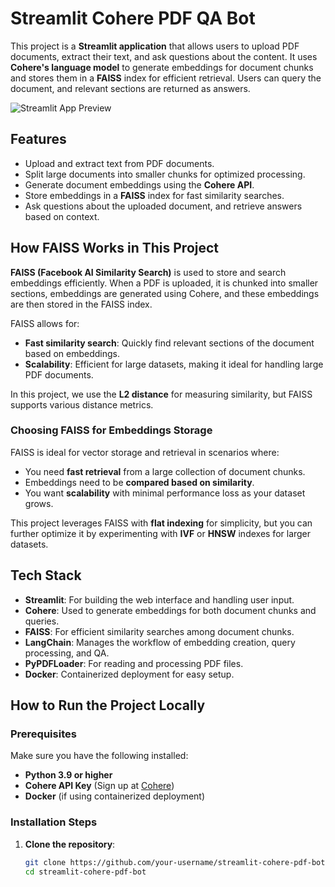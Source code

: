 # Streamlit Cohere PDF QA Bot

This project is a **Streamlit application** that allows users to upload PDF documents, extract their text, and ask questions about the content. It uses **Cohere's language model** to generate embeddings for document chunks and stores them in a **FAISS** index for efficient retrieval. Users can query the document, and relevant sections are returned as answers.

![Streamlit App Preview](https://user-images.githubusercontent.com/your-image-url.png)  <!-- Replace with actual image URL -->

## Features

- Upload and extract text from PDF documents.
- Split large documents into smaller chunks for optimized processing.
- Generate document embeddings using the **Cohere API**.
- Store embeddings in a **FAISS** index for fast similarity searches.
- Ask questions about the uploaded document, and retrieve answers based on context.

## How FAISS Works in This Project

**FAISS (Facebook AI Similarity Search)** is used to store and search embeddings efficiently. When a PDF is uploaded, it is chunked into smaller sections, embeddings are generated using Cohere, and these embeddings are then stored in the FAISS index.

FAISS allows for:

- **Fast similarity search**: Quickly find relevant sections of the document based on embeddings.
- **Scalability**: Efficient for large datasets, making it ideal for handling large PDF documents.
  
In this project, we use the **L2 distance** for measuring similarity, but FAISS supports various distance metrics.

### Choosing FAISS for Embeddings Storage

FAISS is ideal for vector storage and retrieval in scenarios where:

- You need **fast retrieval** from a large collection of document chunks.
- Embeddings need to be **compared based on similarity**.
- You want **scalability** with minimal performance loss as your dataset grows.

This project leverages FAISS with **flat indexing** for simplicity, but you can further optimize it by experimenting with **IVF** or **HNSW** indexes for larger datasets.

## Tech Stack

- **Streamlit**: For building the web interface and handling user input.
- **Cohere**: Used to generate embeddings for both document chunks and queries.
- **FAISS**: For efficient similarity searches among document chunks.
- **LangChain**: Manages the workflow of embedding creation, query processing, and QA.
- **PyPDFLoader**: For reading and processing PDF files.
- **Docker**: Containerized deployment for easy setup.

## How to Run the Project Locally

### Prerequisites

Make sure you have the following installed:

- **Python 3.9 or higher**
- **Cohere API Key** (Sign up at [Cohere](https://cohere.ai))
- **Docker** (if using containerized deployment)

### Installation Steps

1. **Clone the repository**:

   ```bash
   git clone https://github.com/your-username/streamlit-cohere-pdf-bot.git
   cd streamlit-cohere-pdf-bot

